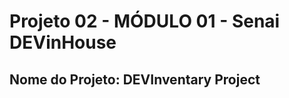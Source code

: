 <h1>Projeto 02 - MÓDULO 01 - Senai DEVinHouse</h1>

<h2>Nome do Projeto: DEVInventary Project</h2>

<p></p>
